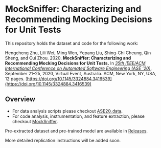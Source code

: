 # MockSniffer: Characterizing and Recommending Mocking Decisions for Unit Tests

This repository holds the dataset and code for the following work:

Hengcheng Zhu, Lili Wei, Ming Wen, Yepang Liu, Shing-Chi Cheung, Qin Sheng, and Cui Zhou. 2020. **MockSniffer: Characterizing and Recommending Mocking Decisions for Unit Tests.** In [*35th IEEE/ACM International Conference on Automated Software Engineering (ASE ’20)*](https://conf.researchr.org/home/ase-2020), September 21–25, 2020, Virtual Event, Australia. ACM, New York, NY, USA, 12 pages. [https://doi.org/10.1145/3324884.3416539](https://doi.org/10.1145/3324884.3416539)

## Overview

- For data analysis scripts please checkout [ASE20_data](ASE20_data/).
- For code analysis, instrumentation, and feature extraction, please checkout [MockSniffer](MockSniffer/).

Pre-extracted dataset and pre-trained model are available in [Releases](https://github.com/henryhchchc/MockSniffer/releases).

More detailed replication instructions will be added soon.
